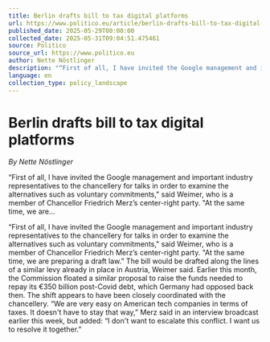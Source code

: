 ```yaml
---
title: Berlin drafts bill to tax digital platforms
url: https://www.politico.eu/article/berlin-drafts-bill-to-tax-digital-platforms/
published_date: 2025-05-29T00:00:00
collected_date: 2025-05-31T09:04:51.475461
source: Politico
source_url: https://www.politico.eu
author: Nette Nöstlinger
description: "“First of all, I have invited the Google management and important industry representatives to the chancellery for talks in order to examine the alternatives such as voluntary commitments,\" said Weimer, who is a member of Chancellor Friedrich Merz’s center-right party. \"At the same time, we are..."
language: en
collection_type: policy_landscape
---
```


# Berlin drafts bill to tax digital platforms

*By Nette Nöstlinger*

“First of all, I have invited the Google management and important industry representatives to the chancellery for talks in order to examine the alternatives such as voluntary commitments," said Weimer, who is a member of Chancellor Friedrich Merz’s center-right party. "At the same time, we are...

“First of all, I have invited the Google management and important industry representatives to the chancellery for talks in order to examine the alternatives such as voluntary commitments," said Weimer, who is a member of Chancellor Friedrich Merz’s center-right party. "At the same time, we are preparing a draft law.” 
 The bill would be drafted along the lines of a similar levy already in place in Austria, Weimer said. Earlier this month, the Commission floated a similar proposal to raise the funds needed to repay its €350 billion post-Covid debt, which Germany had opposed back then. 
 The shift appears to have been closely coordinated with the chancellery. 
 “We are very easy on American tech companies in terms of taxes. It doesn't have to stay that way,” Merz said in an interview broadcast earlier this week, but added: “I don't want to escalate this conflict. I want us to resolve it together.”